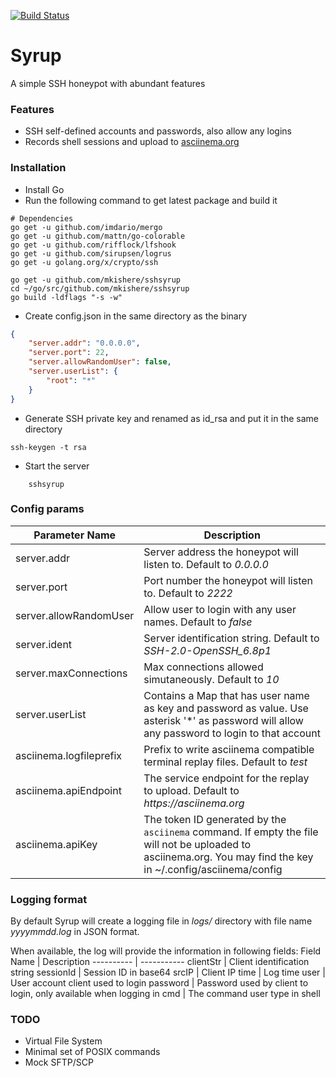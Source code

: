 [![Build Status](https://api.travis-ci.org/mkishere/sshsyrup.svg)](http://travis-ci.org/mkishere/sshsyrup)
# Syrup
A simple SSH honeypot with abundant features

### Features
- SSH self-defined accounts and passwords, also allow any logins
- Records shell sessions and upload to [asciinema.org](https://asciinema.org)

### Installation
* Install Go
* Run the following command to get latest package and build it
```
# Dependencies
go get -u github.com/imdario/mergo
go get -u github.com/mattn/go-colorable
go get -u github.com/rifflock/lfshook
go get -u github.com/sirupsen/logrus
go get -u golang.org/x/crypto/ssh

go get -u github.com/mkishere/sshsyrup
cd ~/go/src/github.com/mkishere/sshsyrup
go build -ldflags "-s -w"
```
* Create config.json in the same directory as the binary
```json
{
    "server.addr": "0.0.0.0",
    "server.port": 22,
    "server.allowRandomUser": false,
    "server.userList": {
        "root": "*"
    }
}
```
* Generate SSH private key and renamed as id_rsa and put it in the same directory
```
ssh-keygen -t rsa
```
* Start the server
```
    sshsyrup
```
### Config params
Parameter Name | Description
-------------- | -----------
server.addr | Server address the honeypot will listen to. Default to _0.0.0.0_
server.port | Port number the honeypot will listen to. Default to _2222_
server.allowRandomUser | Allow user to login with any user names. Default to _false_
server.ident | Server identification string. Default to _SSH-2.0-OpenSSH_6.8p1_
server.maxConnections | Max connections allowed simutaneously. Default to _10_
server.userList | Contains a Map that has user name as key and password as value. Use asterisk '*' as password will allow any password to login to that account
asciinema.logfileprefix | Prefix to write asciinema compatible terminal replay files. Default to _test_
asciinema.apiEndpoint | The service endpoint for the replay to upload. Default to _https://asciinema.org_
asciinema.apiKey | The token ID generated by the `asciinema` command. If empty the file will not be uploaded to asciinema.org. You may find the key in ~/.config/asciinema/config

### Logging format
By default Syrup will create a logging file in _logs/_ directory with file name _yyyymmdd.log_ in JSON format.

When available, the log will provide the information in following fields:
Field Name | Description
---------- | -----------
clientStr | Client identification string
sessionId | Session ID in base64
srcIP | Client IP
time | Log time
user | User account client used to login
password | Password used by client to login, only available when logging in
cmd | The command user type in shell

### TODO
- Virtual File System
- Minimal set of POSIX commands
- Mock SFTP/SCP
